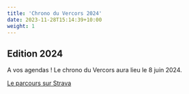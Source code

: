 ```yaml
---
title: 'Chrono du Vercors 2024'
date: 2023-11-28T15:14:39+10:00
weight: 1
---
```


## Edition 2024

A vos agendas ! Le chrono du Vercors aura lieu le 8 juin 2024.

[Le parcours sur Strava](https://www.strava.com/routes/2752043284441822396?fbclid=IwAR1PbwNi20kyIek40L5nVxCI8wnDTVf6f7E4sFWyONYqiMtbuKCoQA7y3Y4)
